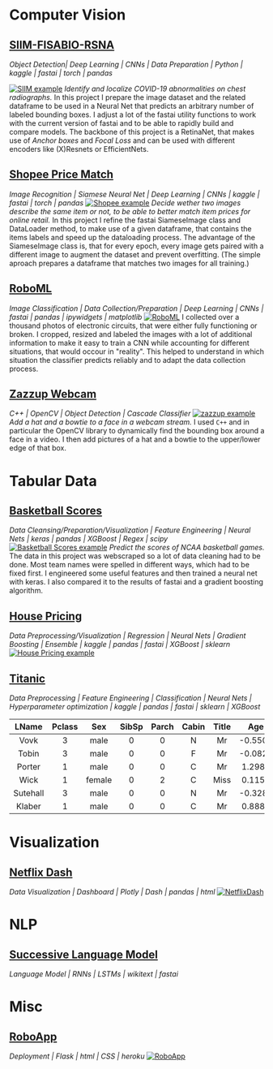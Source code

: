 # Computer Vision

## [SIIM-FISABIO-RSNA](https://github.com/Ben-Karr/SIIM-FISABIO-RSNA)
_Object Detection| Deep Learning | CNNs | Data Preparation | Python | kaggle | fastai | torch | pandas_

[![SIIM example](assets/SIIM_example.png)](https://github.com/Ben-Karr/SIIM-FISABIO-RSNA)
_Identify and localize COVID-19 abnormalities on chest radiographs._ In this project I prepare the image dataset and the related dataframe to be used in a Neural Net that predicts an arbitrary number of labeled bounding boxes. I adjust a lot of the fastai utility functions to work with the current version of fastai and to be able to rapidly build and compare models. The backbone of this project is a RetinaNet, that makes use of _Anchor boxes_ and _Focal Loss_ and can be used with different encoders like (X)Resnets or EfficientNets.

## [Shopee Price Match](https://github.com/Ben-Karr/Shopee-PriceMatch)
_Image Recognition | Siamese Neural Net | Deep Learning | CNNs | kaggle | fastai | torch | pandas_
[![Shopee example](assets/shopee_example.png)](https://github.com/Ben-Karr/Shopee-PriceMatch)
_Decide wether two images describe the same item or not, to be able to better match item prices for online retail._
In this project I refine the fastai SiameseImage class and DataLoader method, to make use of a given dataframe, that contains the items labels and speed up the dataloading process. The advantage of the SiameseImage class is, that for every epoch, every image gets paired with a different image to augment the dataset and prevent overfitting. (The simple aproach prepares a dataframe that matches two images for all training.)

## [RoboML](https://github.com/Ben-Karr/RoboML)
_Image Classification | Data Collection/Preparation | Deep Learning | CNNs | fastai | pandas | ipywidgets | matplotlib_
[![RoboML](assets/RoboML_example.JPG)](https://github.com/Ben-Karr/RoboML)
I collected over a thousand photos of electronic circuits, that were either fully functioning or broken. I cropped, resized and labeled the images with a lot of additional information to make it easy to train a CNN while accounting for different situations, that would occour in "reality". This helped to understand in which situation the classifier predicts reliably and to adapt the data collection process. 

## [Zazzup Webcam](https://github.com/Ben-Karr/zazzup-webcam-opencv)
_C++ | OpenCV | Object Detection | Cascade Classifier_
[![zazzup example](assets/zazzup_example.png)](https://github.com/Ben-Karr/zazzup-webcam-opencv)
_Add a hat and a bowtie to a face in a webcam stream._
I used `C++` and in particular the OpenCV library to dynamically find the bounding box around a face in a video. I then add pictures of a hat and a bowtie to the upper/lower edge of that box.

# Tabular Data

## [Basketball Scores](https://github.com/Ben-Karr/BasketballScores)
_Data Cleansing/Preparation/Visualization | Feature Engineering | Neural Nets | keras | pandas | XGBoost | Regex | scipy_
[![Basketball Scores example](assets/BasketballScores_example.png)](https://github.com/Ben-Karr/BasketballScores)
_Predict the scores of NCAA basketball games._
The data in this project was webscraped so a lot of data cleaning had to be done. Most team names were spelled in different ways, which had to be fixed first. I engineered some useful features and then trained a neural net with keras. I also compared it to the results of fastai and a gradient boosting algorithm. 

## [House Pricing](https://github.com/Ben-Karr/HousePricing)
_Data Preprocessing/Visualization | Regression | Neural Nets | Gradient Boosting | Ensemble | kaggle | pandas | fastai | XGBoost | sklearn_
[![House Pricing example](assets/HousePricing_example.png)](https://github.com/Ben-Karr/HousePricing)

## [Titanic](https://github.com/Ben-Karr/Titanic/)
_Data Preprocessing | Feature Engineering | Classification | Neural Nets | Hyperparameter optimization | kaggle | pandas | fastai | sklearn | XGBoost_

|LName|Pclass|Sex|SibSp|Parch|Cabin|Title|Age|Fare|target|
|:---:|:---:|:---:|:---:|:---:|:---:|:---:|:---:|:---:|:---:|
|Vovk|3|male|0|0|N|Mr|-0.5500|-0.4892|0|
|Tobin|3|male|0|0|F|Mr|-0.0827|-0.4921|0|
|Porter|1|male|0|0|C|Mr|1.2989|0.3984|0|
|Wick|1|female|0|2|C|Miss|0.1156|2.6696|1|
|Sutehall|3|male|0|0|N|Mr|-0.3281|-0.5062|0|
|Klaber|1|male|0|0|C|Mr|0.8885|-0.1138|0|

# Visualization

## [Netflix Dash](https://github.com/Ben-Karr/NetflixDash)
_Data Visualization | Dashboard | Plotly | Dash | pandas | html_
[![NetflixDash](assets/NetflixDash_example.png)](https://netflix-viz.herokuapp.com/)

# NLP

## [Successive Language Model](https://github.com/Ben-Karr/LanguageModel-successive)
_Language Model | RNNs | LSTMs | wikitext | fastai_

# Misc

## [RoboApp](https://github.com/Ben-Karr/RoboApp)
_Deployment | Flask | html | CSS | heroku_
[![RoboApp](assets/RoboApp_example.png)](https://robocircuit.herokuapp.com/)
